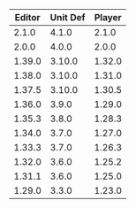 | Editor | Unit Def | Player |
|--------|----------|--------|
| 2.1.0  | 4.1.0    | 2.1.0  |
| 2.0.0  | 4.0.0    | 2.0.0  |
| 1.39.0 | 3.10.0   | 1.32.0 |
| 1.38.0 | 3.10.0   | 1.31.0 |
| 1.37.5 | 3.10.0   | 1.30.5 |
| 1.36.0 | 3.9.0    | 1.29.0 |
| 1.35.3 | 3.8.0    | 1.28.3 |
| 1.34.0 | 3.7.0    | 1.27.0 |
| 1.33.3 | 3.7.0    | 1.26.3 |
| 1.32.0 | 3.6.0    | 1.25.2 |
| 1.31.1 | 3.6.0    | 1.25.0 |
| 1.29.0 | 3.3.0    | 1.23.0 |
